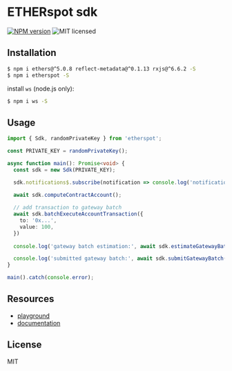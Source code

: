 # ETHERspot sdk

[![NPM version][npm-image]][npm-url]
![MIT licensed][license-image]

## Installation

```bash
$ npm i ethers@^5.0.8 reflect-metadata@^0.1.13 rxjs@^6.6.2 -S
$ npm i etherspot -S
```

install `ws` (node.js only):

```bash
$ npm i ws -S
```

## Usage

```typescript
import { Sdk, randomPrivateKey } from 'etherspot';

const PRIVATE_KEY = randomPrivateKey();

async function main(): Promise<void> {
  const sdk = new Sdk(PRIVATE_KEY);

  sdk.notifications$.subscribe(notification => console.log('notification:', notification))
  
  await sdk.computeContractAccount();

  // add transaction to gateway batch
  await sdk.batchExecuteAccountTransaction({
    to: '0x...',
    value: 100,
  })
  
  console.log('gateway batch estimation:', await sdk.estimateGatewayBatch());

  console.log('submitted gateway batch:', await sdk.submitGatewayBatch());
}

main().catch(console.error);
```

## Resources

* [playground](https://try.etherspot.dev)
* [documentation](https://docs.etherspot.dev)

## License

MIT

[npm-image]: https://badge.fury.io/js/etherspot.svg
[npm-url]: https://npmjs.org/package/etherspot
[license-image]: https://img.shields.io/badge/license-MIT-blue.svg

